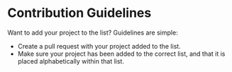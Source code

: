 # Contribution Guidelines
Want to add your project to the list? Guidelines are simple:

* Create a pull request with your project added to the list.
* Make sure your project has been added to the correct list, and that it is placed alphabetically within that list.

